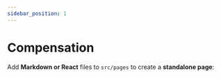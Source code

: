 ```yaml
---
sidebar_position: 1
---
```


# Compensation

Add **Markdown or React** files to `src/pages` to create a **standalone page**:
